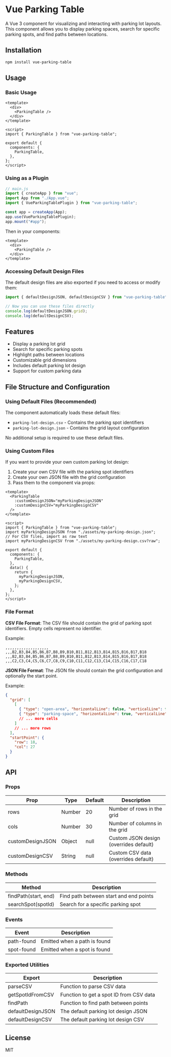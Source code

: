# Vue Parking Table

A Vue 3 component for visualizing and interacting with parking lot layouts. This component allows you to display parking spaces, search for specific parking spots, and find paths between locations.

## Installation

```bash
npm install vue-parking-table
```

## Usage

### Basic Usage

```vue
<template>
  <div>
    <ParkingTable />
  </div>
</template>

<script>
import { ParkingTable } from "vue-parking-table";

export default {
  components: {
    ParkingTable,
  },
};
</script>
```

### Using as a Plugin

```js
// main.js
import { createApp } from "vue";
import App from "./App.vue";
import { VueParkingTablePlugin } from "vue-parking-table";

const app = createApp(App);
app.use(VueParkingTablePlugin);
app.mount("#app");
```

Then in your components:

```vue
<template>
  <div>
    <ParkingTable />
  </div>
</template>
```

### Accessing Default Design Files

The default design files are also exported if you need to access or modify them:

```js
import { defaultDesignJSON, defaultDesignCSV } from "vue-parking-table";

// Now you can use these files directly
console.log(defaultDesignJSON.grid);
console.log(defaultDesignCSV);
```

## Features

- Display a parking lot grid
- Search for specific parking spots
- Highlight paths between locations
- Customizable grid dimensions
- Includes default parking lot design
- Support for custom parking data

## File Structure and Configuration

### Using Default Files (Recommended)

The component automatically loads these default files:

- `parking-lot-design.csv` - Contains the parking spot identifiers
- `parking-lot-design.json` - Contains the grid layout configuration

No additional setup is required to use these default files.

### Using Custom Files

If you want to provide your own custom parking lot design:

1. Create your own CSV file with the parking spot identifiers
2. Create your own JSON file with the grid configuration
3. Pass them to the component via props:

```vue
<template>
  <ParkingTable
    :customDesignJSON="myParkingDesignJSON"
    :customDesignCSV="myParkingDesignCSV"
  />
</template>

<script>
import { ParkingTable } from "vue-parking-table";
import myParkingDesignJSON from "./assets/my-parking-design.json";
// For CSV files, import as raw text
import myParkingDesignCSV from "./assets/my-parking-design.csv?raw";

export default {
  components: {
    ParkingTable,
  },
  data() {
    return {
      myParkingDesignJSON,
      myParkingDesignCSV,
    };
  },
};
</script>
```

### File Format

**CSV File Format**:
The CSV file should contain the grid of parking spot identifiers. Empty cells represent no identifier.

Example:

```
,,,,,,,,,,,,,,,,,,,
,,,B2,B3,B4,B5,B6,B7,B8,B9,B10,B11,B12,B13,B14,B15,B16,B17,B18
,,,B2,B3,B4,B5,B6,B7,B8,B9,B10,B11,B12,B13,B14,B15,B16,B17,B18
,,,C2,C3,C4,C5,C6,C7,C8,C9,C10,C11,C12,C13,C14,C15,C16,C17,C18
```

**JSON File Format**:
The JSON file should contain the grid configuration and optionally the start point.

Example:

```json
{
  "grid": [
    [
      { "type": "open-area", "horizontalLine": false, "verticalLine": false },
      { "type": "parking-space", "horizontalLine": true, "verticalLine": true }
      // ... more cells
    ]
    // ... more rows
  ],
  "startPoint": {
    "row": 18,
    "col": 27
  }
}
```

## API

### Props

| Prop             | Type   | Default | Description                            |
| ---------------- | ------ | ------- | -------------------------------------- |
| rows             | Number | 20      | Number of rows in the grid             |
| cols             | Number | 30      | Number of columns in the grid          |
| customDesignJSON | Object | null    | Custom JSON design (overrides default) |
| customDesignCSV  | String | null    | Custom CSV data (overrides default)    |

### Methods

| Method               | Description                            |
| -------------------- | -------------------------------------- |
| findPath(start, end) | Find path between start and end points |
| searchSpot(spotId)   | Search for a specific parking spot     |

### Events

| Event      | Description                  |
| ---------- | ---------------------------- |
| path-found | Emitted when a path is found |
| spot-found | Emitted when a spot is found |

### Exported Utilities

| Export            | Description                             |
| ----------------- | --------------------------------------- |
| parseCSV          | Function to parse CSV data              |
| getSpotIdFromCSV  | Function to get a spot ID from CSV data |
| findPath          | Function to find path between points    |
| defaultDesignJSON | The default parking lot design JSON     |
| defaultDesignCSV  | The default parking lot design CSV      |

## License

MIT
